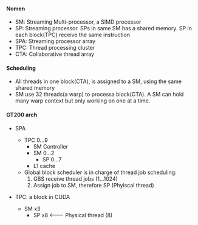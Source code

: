 #### Nomen
* SM: Streaming Multi-processor, a SIMD processor
* SP: Streaming processor. SPs in same SM has a shared memory. SP in each block(TPC) receive the same instruction
* SPA: Streaming processor array
* TPC: Thread processing cluster
* CTA: Collaborative thread array

#### Scheduling
* All threads in one block(CTA), is assigned to a SM, using the same shared memory
* SM use 32 threads(a warp) to processa block(CTA). A SM can hold many warp context but only working on one at a time.

#### GT200 arch
* SPA
	* TPC 0...9
		* SM Controller
		* SM 0...2
			* SP 0...7
		* L1 cache
	* Global block scheduler is in charge of thread job scheduling:
		1. GBS receive thread jobs (1...1024)
		2. Assign job to SM, therefore SP (Phyiscal thread)

* TPC: a block in CUDA
	* SM x3
		* SP x8 	<--- Physical thread (8)



